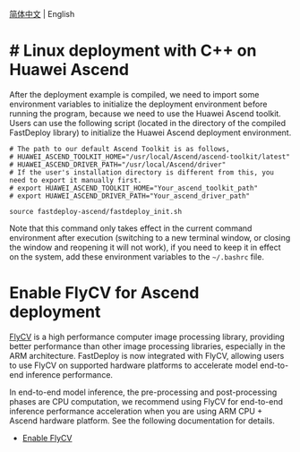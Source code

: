 [简体中文](../../cn/faq/use_sdk_on_ascend.md) | English


# # Linux deployment with C++ on Huawei Ascend

After the deployment example is compiled, we need to import some environment variables to initialize the deployment environment before running the program, because we need to use the Huawei Ascend toolkit.
Users can use the following script (located in the directory of the compiled FastDeploy library) to initialize the Huawei Ascend deployment environment.


```
# The path to our default Ascend Toolkit is as follows,
# HUAWEI_ASCEND_TOOLKIT_HOME="/usr/local/Ascend/ascend-toolkit/latest"
# HUAWEI_ASCEND_DRIVER_PATH="/usr/local/Ascend/driver"
# If the user's installation directory is different from this, you need to export it manually first.
# export HUAWEI_ASCEND_TOOLKIT_HOME="Your_ascend_toolkit_path"
# export HUAWEI_ASCEND_DRIVER_PATH="Your_ascend_driver_path"

source fastdeploy-ascend/fastdeploy_init.sh
```

Note that this command only takes effect in the current command environment after execution (switching to a new terminal window, or closing the window and reopening it will not work), if you need to keep it in effect on the system, add these environment variables to the `~/.bashrc` file.

# Enable FlyCV for Ascend deployment

[FlyCV](https://github.com/PaddlePaddle/FlyCV) is a high performance computer image processing library, providing better performance than other image processing libraries, especially in the ARM architecture.
FastDeploy is now integrated with FlyCV, allowing users to use FlyCV on supported hardware platforms to accelerate model end-to-end inference performance.

In end-to-end model inference, the pre-processing and post-processing phases are CPU computation, we recommend using FlyCV for end-to-end inference performance acceleration when you are using ARM CPU + Ascend hardware platform. See the following documentation for details.
- [Enable FlyCV](./boost_cv_by_flycv.md)
